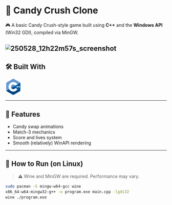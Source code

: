 # 🍬 Candy Crush Clone


🎮 A basic Candy Crush-style game built using **C++** and the **Windows API** (Win32 GDI), compiled via MinGW.

![250528_12h22m57s_screenshot](https://github.com/user-attachments/assets/a640dd84-fef7-43b9-ab3d-fc83bed13af3)
---

## 🛠️ Built With

<p align="left">
  <img src="https://raw.githubusercontent.com/devicons/devicon/master/icons/cplusplus/cplusplus-original.svg" alt="C++" width="50"/>
</p>

---

## 🧱 Features

- Candy swap animations
- Match-3 mechanics
- Score and lives system
- Smooth (relatively) WinAPI rendering

---

## 🚀 How to Run (on Linux)

> ⚠️ Wine and MinGW are required. Performance may vary.

```bash
sudo pacman -S mingw-w64-gcc wine
x86_64-w64-mingw32-g++ -o program.exe main.cpp -lgdi32
wine ./program.exe
